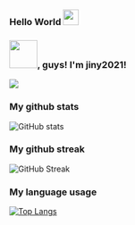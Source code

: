 ### Hello World <img src="https://media.giphy.com/media/hvRJCLFzcasrR4ia7z/giphy.gif" width="28px" height="28px" color="blue">

### <img src="https://cdn.dribbble.com/users/2287419/screenshots/8484902/hello.gif" width=50>, guys! I'm jiny2021!

![](https://komarev.com/ghpvc/?username=jiny2021&color=green)

### My github stats
![GitHub stats](https://github-readme-stats.vercel.app/api?username=jiny2021&bg_color=60,fc2803,fce303&title_color=fff&text_color=fff&border_radius=40&show_icons=true)

### My github streak
![GitHub Streak](https://github-readme-streak-stats.herokuapp.com/?user=jiny2021&theme=blue-green)

### My language usage
[![Top Langs](https://github-readme-stats.vercel.app/api/top-langs/?username=jiny2021&layout=compact&bg_color=20,ffe302,FFA500,0000FF&title_color=000000&text_color=fff&border_radius=40)](https://github.com/jiny2021)
